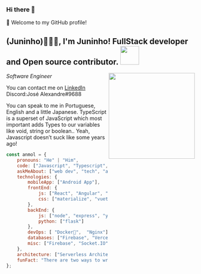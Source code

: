 ### Hi there 👋


🎉 Welcome to my GitHub profile!


<h2>(Juninho)👨🏻‍💻, I'm Juninho! FullStack developer and Open source contributor. <img src="https://media.giphy.com/media/12oufCB0MyZ1Go/giphy.gif" width="50"></h2>
<img align='right' src="https://media.giphy.com/media/M9gbBd9nbDrOTu1Mqx/giphy.gif" width="230">
<p><em>Software Engineer 
</em></p>


You can contact me on [LinkedIn](https://www.linkedin.com/in/jos%C3%A9-alexandre-da-cruz-filho-7496a01a5/) Discord:José Alexandre#9688

You can speak to me in Portuguese, English and a little Japanese.
TypeScript is a superset of JavaScript which most important adds Types to our variables like void, string or boolean.. Yeah, Javascript doesn’t suck like some years ago!


```javascript
const anmol = {
    pronouns: "He" | "Him",
    code: ["Javascript", "Typescript", "Java", "php"],
    askMeAbout: ["web dev", "tech", "app dev", "photography"],
    technologies: {
        mobileApp: ["Android App"],
        frontEnd: {
            js: ["React", "Angular", "Ionic"],
            css: ["materialize", "vuetify", "bootstrap", "Sass", "Scss"]
        },
        backEnd: {
            js: ["node", "express", "yarn"],
            python: ["flask"]
        },
        devOps: [ "Docker🐳",  "Nginx"],
        databases: ["Firebase", "Vercel"],
        misc: ["Firebase", "Socket.IO", "selenium", "open-cv", "php", "SuiteApp"]
    },
    architecture: ["Serverless Architecture", "Progressive web applications", "Single page applications"],
    funFact: "There are two ways to write error-free programs; only the third one works"
};
```

